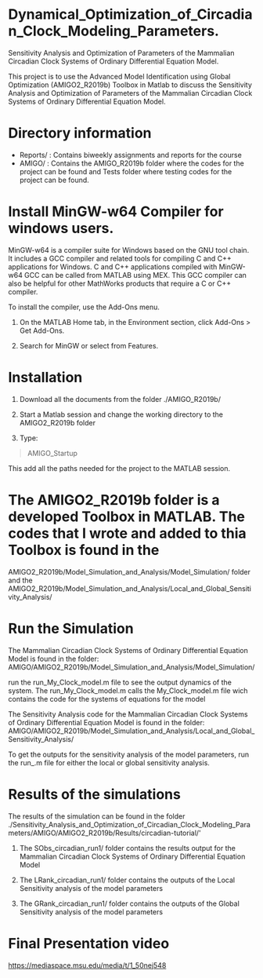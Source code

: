 # Dynamical_Optimization_of_Circadian_Clock_Modeling_Parameters.
Sensitivity Analysis and Optimization of Parameters of the Mammalian Circadian Clock Systems of Ordinary Differential Equation Model.

This project is to use the Advanced Model Identification using Global Optimization (AMIGO2_R2019b) Toolbox in Matlab to discuss the Sensitivity Analysis and Optimization of Parameters of the Mammalian Circadian Clock Systems of Ordinary Differential Equation Model.


# Directory information

- Reports/ : Contains biweekly assignments and reports for the course
- AMIGO/  : Contains the AMIGO_R2019b folder where the codes for the project can be found and Tests folder where testing codes for the project can be found.

# Install MinGW-w64 Compiler for windows users.

MinGW-w64 is a compiler suite for Windows based on the GNU tool chain. It includes a GCC compiler and related tools for compiling C and C++ applications for Windows. C and C++ 
applications compiled with MinGW-w64 GCC can be called from MATLAB using MEX. This GCC compiler can also be helpful for other MathWorks products that require a C or C++ 
compiler.

To install the compiler, use the Add-Ons menu.

1. On the MATLAB Home tab, in the Environment section, click Add-Ons > Get Add-Ons.

2. Search for MinGW or select from Features.



# Installation

1. Download all the documents from the folder 
./AMIGO_R2019b/

2. Start a Matlab session and change the working directory to the AMIGO2_R2019b folder

3. Type:
> AMIGO_Startup

This add all the paths needed for the project to the MATLAB session.
      
# The AMIGO2_R2019b folder is a developed Toolbox in MATLAB. The codes that I wrote and added to thia Toolbox is found in the 
AMIGO2_R2019b/Model_Simulation_and_Analysis/Model_Simulation/  folder and the  AMIGO2_R2019b/Model_Simulation_and_Analysis/Local_and_Global_Sensitivity_Analysis/



# Run the Simulation

The  Mammalian Circadian Clock Systems of Ordinary Differential Equation Model is found in the folder:
AMIGO/AMIGO2_R2019b/Model_Simulation_and_Analysis/Model_Simulation/

run the run_My_Clock_model.m file to see the output dynamics of the system.  The run_My_Clock_model.m calls the My_Clock_model.m file wich contains the code for the systems of 
equations for the model


The Sensitivity Analysis code for the Mammalian Circadian Clock Systems of Ordinary Differential Equation Model is found in the folder: 
AMIGO/AMIGO2_R2019b/Model_Simulation_and_Analysis/Local_and_Global_Sensitivity_Analysis/

To get the outputs for the sensitivity analysis of the model parameters, run the run_.m file for either the local or global sensitivity analysis.


# Results of the simulations

The results of the simulation can be found in the folder ./Sensitivity_Analysis_and_Optimization_of_Circadian_Clock_Modeling_Parameters/AMIGO/AMIGO2_R2019b/Results/circadian-tutorial/'

1. The SObs_circadian_run1/ folder contains the results output for the Mammalian Circadian Clock Systems of Ordinary Differential Equation Model

2. The LRank_circadian_run1/ folder contains the outputs of the Local Sensitivity analysis of the model parameters 

3. The GRank_circadian_run1/ folder contains the outputs of the Global Sensitivity analysis of the model parameters


# Final Presentation video

https://mediaspace.msu.edu/media/t/1_50nej548

